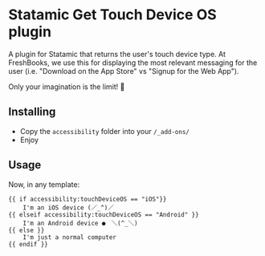 # Statamic Get Touch Device OS plugin
A plugin for Statamic that returns the user's touch device type. At FreshBooks, we use this for displaying the most relevant messaging for the user (i.e. "Download on the App Store" vs "Signup for the Web App").

Only your imagination is the limit! :rainbow: 

## Installing
- Copy the `accessibility` folder into your `/_add-ons/`
- Enjoy

## Usage

Now, in any template:

```
{{ if accessibility:touchDeviceOS == "iOS"}}
	I'm an iOS device (／_^)／
{{ elseif accessibility:touchDeviceOS == "Android" }}
	I'm an Android device ●　＼(^_＼)
{{ else }}
	I'm just a normal computer
{{ endif }}
```
